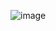 ![image](https://github.com/Nurbek333/django-educom/assets/167985621/97617442-aa56-4027-91ca-d1d71d3bab90)
